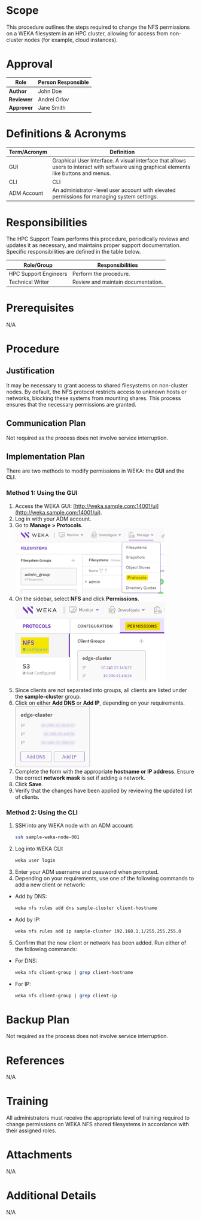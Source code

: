 # Scope
This procedure outlines the steps required to change the NFS permissions on a WEKA filesystem in an HPC cluster, allowing for access from non-cluster nodes (for example, cloud instances).

# Approval
| Role         | Person Responsible |
|-------------|-------------------|
| **Author**  | John Doe  |
| **Reviewer** | Andrei Orlov |
| **Approver** | Jane Smith |

# Definitions & Acronyms
| Term/Acronym | Definition |
|--------------|------------|
| GUI |  Graphical User Interface. A visual interface that allows users to interact with software using graphical elements like buttons and menus. |
| CLI |  CLI | Command-Line Interface. A text-based interface that lets users interact with software by typing commands. |
| ADM Account |  An administrator-level user account with elevated permissions for managing system settings. |

# Responsibilities
The HPC Support Team performs this procedure, periodically reviews and updates it as necessary, and maintains proper support documentation. Specific responsibilities are defined in the table below.

| Role/Group | Responsibilities |
|------------|-----------------|
| HPC Support Engineers | Perform the procedure. |
| Technical Writer | Review and maintain documentation. |

# Prerequisites
N/A

# Procedure

## Justification
It may be necessary to grant access to shared filesystems on non-cluster nodes. By default, the NFS protocol restricts access to unknown hosts or networks, blocking these systems from mounting shares. This process ensures that the necessary permissions are granted.

## Communication Plan
Not required as the process does not involve service interruption.

## Implementation Plan
There are two methods to modify permissions in WEKA: the **GUI** and the **CLI**.

### Method 1: Using the GUI
1. Access the WEKA GUI: [http://weka.sample.com:14001/ui](http://weka.sample.com:14001/ui).
2. Log in with your ADM account.
3. Go to **Manage > Protocols**.<br><img src="https://github.com/indrajiita/test/blob/main/Technical%20Writing/media1/Weka1.png?raw=true" width="400">
4. On the sidebar, select **NFS** and click **Permissions**.<br><img src="https://github.com/indrajiita/test/blob/main/Technical%20Writing/media1/Weka2.png?raw=true" width="400">
5. Since clients are not separated into groups, all clients are listed under the **sample-cluster** group.
6. Click on either **Add DNS** or **Add IP**, depending on your requirements.<br><img src="https://github.com/indrajiita/test/blob/main/Technical%20Writing/media1/Weka3.png?raw=true" width="200">
7. Complete the form with the appropriate **hostname or IP address**. Ensure the correct **network mask** is set if adding a network.
8. Click **Save**.
9. Verify that the changes have been applied by reviewing the updated list of clients.

### Method 2: Using the CLI
1. SSH into any WEKA node with an ADM account:
   ```bash
   ssh sample-weka-node-001
   ```
2. Log into WEKA CLI:
   ```bash
   weka user login
   ```
3. Enter your ADM username and password when prompted.
4. Depending on your requirements, use one of the following commands to add a new client or network:
- Add by DNS:
   ```bash
   weka nfs rules add dns sample-cluster client-hostname
   ```
- Add by IP:
   ```bash
   weka nfs rules add ip sample-cluster 192.168.1.1/255.255.255.0
   ```
5. Confirm that the new client or network has been added. Run either of the following commands:
- For DNS:
   ```bash
   weka nfs client-group | grep client-hostname
   ```
- For IP:
   ```bash
   weka nfs client-group | grep client-ip
   ```

# Backup Plan
Not required as the process does not involve service interruption.

# References
N/A

# Training
All administrators must receive the appropriate level of training required to change permissions on WEKA NFS shared filesystems in accordance with their assigned roles.

# Attachments
N/A

# Additional Details
N/A
